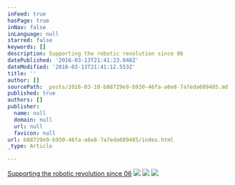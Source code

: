 ```yaml
---
inFeed: true
hasPage: true
inNav: false
inLanguage: null
starred: false
keywords: []
description: Supporting the robotic revolution since 06
datePublished: '2016-03-13T21:41:23.848Z'
dateModified: '2016-03-13T21:41:12.553Z'
title: ''
author: []
sourcePath: _posts/2016-03-10-b88729e9-b930-46fa-a6e8-7a7eda689485.md
published: true
authors: []
publisher:
  name: null
  domain: null
  url: null
  favicon: null
url: b88729e9-b930-46fa-a6e8-7a7eda689485/index.html
_type: Article

---
```

[Supporting the robotic revolution since 06][0]
![](https://the-grid-user-content.s3-us-west-2.amazonaws.com/a7972a63-6f09-4fbc-a187-7674707ff465.jpg)
![](https://the-grid-user-content.s3-us-west-2.amazonaws.com/a59138ea-9f77-4f2c-86fd-16d82702ce5b.jpg)
![](https://s3-us-west-2.amazonaws.com/the-grid-img/p/f692798b94c90c51faf092556ebe898eb3e1d129.jpg)

[0]: null